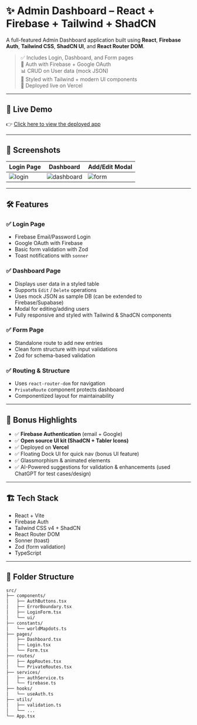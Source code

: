 # ✨ Admin Dashboard – React + Firebase + Tailwind + ShadCN

A full-featured Admin Dashboard application built using **React**, **Firebase Auth**, **Tailwind CSS**, **ShadCN UI**, and **React Router DOM**.

> ✅ Includes Login, Dashboard, and Form pages  
> 🔐 Auth with Firebase + Google OAuth  
> 📊 CRUD on User data (mock JSON)  
> 🎨 Styled with Tailwind + modern UI components  
> 🚀 Deployed live on Vercel

---

## 🔗 Live Demo

👉 [Click here to view the deployed app](https://your-vercel-link.vercel.app)

---

## 📸 Screenshots

| Login Page | Dashboard | Add/Edit Modal |
|------------|-----------|----------------|
| ![login](./screenshots/login.png) | ![dashboard](./screenshots/dashboard.png) | ![form](./screenshots/form.png) |

---

## 🛠️ Features

### ✅ Login Page
- Firebase Email/Password Login
- Google OAuth with Firebase
- Basic form validation with Zod
- Toast notifications with `sonner`

### ✅ Dashboard Page
- Displays user data in a styled table
- Supports `Edit` / `Delete` operations
- Uses mock JSON as sample DB (can be extended to Firebase/Supabase)
- Modal for editing/adding users
- Fully responsive and styled with Tailwind & ShadCN components

### ✅ Form Page
- Standalone route to add new entries
- Clean form structure with input validations
- Zod for schema-based validation

### ✅ Routing & Structure
- Uses `react-router-dom` for navigation
- `PrivateRoute` component protects dashboard
- Componentized layout for maintainability

---

## 🧠 Bonus Highlights

- ✅ **Firebase Authentication** (email + Google)
- ✅ **Open source UI kit (ShadCN + Tabler Icons)**
- ✅ Deployed on **Vercel**
- ✅ Floating Dock UI for quick nav (bonus UI feature)
- ✅ Glassmorphism & animated elements
- ✅ AI-Powered suggestions for validation & enhancements (used ChatGPT for test cases/design)

---

## 🏗️ Tech Stack

- React + Vite
- Firebase Auth
- Tailwind CSS v4 + ShadCN
- React Router DOM
- Sonner (toast)
- Zod (form validation)
- TypeScript

---

## 📁 Folder Structure

```bash
src/
├── components/
│   ├── AuthButtons.tsx
│   ├── ErrorBoundary.tsx
│   ├── LoginForm.tsx
│   └── ui/
├── constants/
│   └── worldMapdots.ts
├── pages/
│   ├── Dashboard.tsx
│   ├── Login.tsx
│   └── Form.tsx
├── routes/
│   ├── AppRoutes.tsx
│   └── PrivateRoutes.tsx
├── services/
│   ├── authService.ts
│   └── firebase.ts
├── hooks/
│   └── useAuth.ts
├── utils/
│   ├── validation.ts
│   └── ...
└── App.tsx

